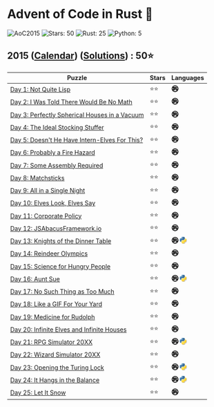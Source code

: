 # Advent of Code in Rust 🦀

![AoC2015](https://img.shields.io/badge/Advent_of_Code-2015-8A2BE2)
![Stars: 50](https://img.shields.io/badge/Stars-50⭐-blue)
![Rust: 25](https://img.shields.io/badge/Rust-25-cyan?logo=Rust)
![Python: 5](https://img.shields.io/badge/Python-5-cyan?logo=Python)

## 2015 ([Calendar](https://adventofcode.com/2015)) ([Solutions](../2015/)) : 50⭐

Puzzle                                                                               | Stars | Languages
------------------------------------------------------------------------------------ | ----- | -----------
[Day 1: Not Quite Lisp](https://adventofcode.com/2015/day/1)                         | ⭐⭐  | [![Rust](../scripts/assets/rust.png)](../2015/day1/day1.rs)
[Day 2: I Was Told There Would Be No Math](https://adventofcode.com/2015/day/2)      | ⭐⭐  | [![Rust](../scripts/assets/rust.png)](../2015/day2/day2.rs)
[Day 3: Perfectly Spherical Houses in a Vacuum](https://adventofcode.com/2015/day/3) | ⭐⭐  | [![Rust](../scripts/assets/rust.png)](../2015/day3/day3.rs)
[Day 4: The Ideal Stocking Stuffer](https://adventofcode.com/2015/day/4)             | ⭐⭐  | [![Rust](../scripts/assets/rust.png)](../2015/day4/day4.rs)
[Day 5: Doesn't He Have Intern-Elves For This?](https://adventofcode.com/2015/day/5) | ⭐⭐  | [![Rust](../scripts/assets/rust.png)](../2015/day5/day5.rs)
[Day 6: Probably a Fire Hazard](https://adventofcode.com/2015/day/6)                 | ⭐⭐  | [![Rust](../scripts/assets/rust.png)](../2015/day6/day6.rs)
[Day 7: Some Assembly Required](https://adventofcode.com/2015/day/7)                 | ⭐⭐  | [![Rust](../scripts/assets/rust.png)](../2015/day7/day7.rs)
[Day 8: Matchsticks](https://adventofcode.com/2015/day/8)                            | ⭐⭐  | [![Rust](../scripts/assets/rust.png)](../2015/day8/day8.rs)
[Day 9: All in a Single Night](https://adventofcode.com/2015/day/9)                  | ⭐⭐  | [![Rust](../scripts/assets/rust.png)](../2015/day9/day9.rs)
[Day 10: Elves Look, Elves Say](https://adventofcode.com/2015/day/10)                | ⭐⭐  | [![Rust](../scripts/assets/rust.png)](../2015/day10/day10.rs)
[Day 11: Corporate Policy](https://adventofcode.com/2015/day/11)                     | ⭐⭐  | [![Rust](../scripts/assets/rust.png)](../2015/day11/day11.rs)
[Day 12: JSAbacusFramework.io](https://adventofcode.com/2015/day/12)                 | ⭐⭐  | [![Rust](../scripts/assets/rust.png)](../2015/day12/day12.rs)
[Day 13: Knights of the Dinner Table](https://adventofcode.com/2015/day/13)          | ⭐⭐  | [![Rust](../scripts/assets/rust.png)](../2015/day13/day13.rs) [![Python](../scripts/assets/python.png)](../2015/day13/day13.py)
[Day 14: Reindeer Olympics](https://adventofcode.com/2015/day/14)                    | ⭐⭐  | [![Rust](../scripts/assets/rust.png)](../2015/day14/day14.rs)
[Day 15: Science for Hungry People](https://adventofcode.com/2015/day/15)            | ⭐⭐  | [![Rust](../scripts/assets/rust.png)](../2015/day15/day15.rs)
[Day 16: Aunt Sue](https://adventofcode.com/2015/day/16)                             | ⭐⭐  | [![Rust](../scripts/assets/rust.png)](../2015/day16/day16.rs) [![Python](../scripts/assets/python.png)](../2015/day16/day16.py)
[Day 17: No Such Thing as Too Much](https://adventofcode.com/2015/day/17)            | ⭐⭐  | [![Rust](../scripts/assets/rust.png)](../2015/day17/day17.rs)
[Day 18: Like a GIF For Your Yard](https://adventofcode.com/2015/day/18)             | ⭐⭐  | [![Rust](../scripts/assets/rust.png)](../2015/day18/day18.rs)
[Day 19: Medicine for Rudolph](https://adventofcode.com/2015/day/19)                 | ⭐⭐  | [![Rust](../scripts/assets/rust.png)](../2015/day19/day19.rs)
[Day 20: Infinite Elves and Infinite Houses](https://adventofcode.com/2015/day/20)   | ⭐⭐  | [![Rust](../scripts/assets/rust.png)](../2015/day20/day20.rs)
[Day 21: RPG Simulator 20XX](https://adventofcode.com/2015/day/21)                   | ⭐⭐  | [![Rust](../scripts/assets/rust.png)](../2015/day21/day21.rs) [![Python](../scripts/assets/python.png)](../2015/day21/day21.py)
[Day 22: Wizard Simulator 20XX](https://adventofcode.com/2015/day/22)                | ⭐⭐  | [![Rust](../scripts/assets/rust.png)](../2015/day22/day22.rs)
[Day 23: Opening the Turing Lock](https://adventofcode.com/2015/day/23)              | ⭐⭐  | [![Rust](../scripts/assets/rust.png)](../2015/day23/day23.rs) [![Python](../scripts/assets/python.png)](../2015/day23/day23.py)
[Day 24: It Hangs in the Balance](https://adventofcode.com/2015/day/24)              | ⭐⭐  | [![Rust](../scripts/assets/rust.png)](../2015/day24/day24.rs) [![Python](../scripts/assets/python.png)](../2015/day24/day24.py)
[Day 25: Let It Snow](https://adventofcode.com/2015/day/25)                          | ⭐⭐  | [![Rust](../scripts/assets/rust.png)](../2015/day25/day25.rs)
